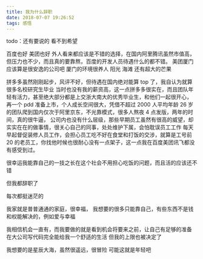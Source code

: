 ```yaml
---
title: 我为什么辞职
date: 2018-07-07 19:26:52
tags: 感悟
---
```


todo：还有要说的
看不到希望

百度也好 美团也好 外人看来都应该是不错的选择，在国内阿里腾讯虽然市值高，但压力也不少，而且真的要靠熬，百度的开发人员待遇什么的都不错。
美团厦门 应该算是很安逸的公司吧 厦门的环境很养人 阳光 海滩 还有超大的芒果

拼多多虽然刚刚起步，风评不好，但待遇在国内绝对能算 top 了，我自认为就算很多名校研究生毕业 当时也没有我的薪资高，这一点拼多多很实在，而且团队年轻有活力，甚至绝大部分都是上交浙大南大的优秀毕业生，和他们一起很开心， 再一个 pdd 准备上市，个人成长空间很大，凭借不超过 2000 人平均年龄 26 岁的团队爬到国内仅次于阿里京东，不光靠模式，很多人熬夜 4 点发版，两年的时间，真的很牛逼，
公司内也没有什么层级，那些早期员工虽然有很高的威望，却实实在在的做事情，很关心自己的同事，处处维护下属，会怕耽误员工工作 每天早起督促装修人员工作，会担心员工吃不好在食堂和打饭的交涉，就算是工号前 20 的老员工，你找他时候也很耐心没有一点架子，这一点我在百度美团讯飞都没有感受到过。

很幸运我能靠自己的一技之长在这个社会不用担心吃饭的问题，而且活的应该还不错

但我都辞职了

每次都挺迷茫的

我家就是普普通通的家庭，很幸福，
我想要的很多只能靠自己，有些东西不是钱和权能解决的，例如爱与幸福

我相信机会一直有，而我要做的就是看到机会将要来之前，让自己有足够的准备
在大公司写代码完全能给我一个舒适的生活
但我的上限也被决定了

我想要的是星辰大海，虽然很遥远，很冒险
可能这就是年轻吧
